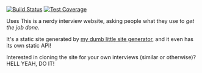 [![Build Status](https://travis-ci.org/waferbaby/usesthis.svg?branch=master)](https://travis-ci.org/waferbaby/usesthis) [![Test Coverage](https://codeclimate.com/github/waferbaby/usesthis/badges/coverage.svg)](https://codeclimate.com/github/waferbaby/usesthis)

Uses This is a nerdy interview website, asking people what they use to _get the job done_.

It's a static site generated by [my dumb little site generator](http://github.com/waferbaby/dimples/ "A very simple static site generator."), and it even has its own static API!

Interested in cloning the site for your own interviews (similar or otherwise)? HELL YEAH, DO IT!
